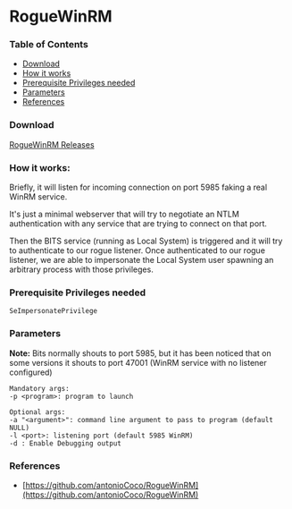 # RogueWinRM

### Table of Contents
- [Download](#download)
- [How it works](#how-it-works)
- [Prerequisite Privileges needed](#prerequisite-privileges-needed)
- [Parameters](#parameters)
- [References](#references)

### Download
[RogueWinRM Releases](https://github.com/antonioCoco/RogueWinRM/releases)

### How it works:
Briefly, it will listen for incoming connection on port 5985 faking a real WinRM service.

It's just a minimal webserver that will try to negotiate an NTLM authentication with any service that are trying to connect on that port.

Then the BITS service (running as Local System) is triggered and it will try to authenticate to our rogue listener. Once authenticated to our rogue listener, we are able to impersonate the Local System user spawning an arbitrary process with those privileges.

### Prerequisite Privileges needed
`SeImpersonatePrivilege`

### Parameters
**Note:** Bits normally shouts to port 5985, but it has been noticed that on some versions it shouts to port 47001 (WinRM service with no listener configured)
```
Mandatory args:
-p <program>: program to launch

Optional args:
-a "<argument>": command line argument to pass to program (default NULL)
-l <port>: listening port (default 5985 WinRM)
-d : Enable Debugging output
```

### References
- [https://github.com/antonioCoco/RogueWinRM](https://github.com/antonioCoco/RogueWinRM)
